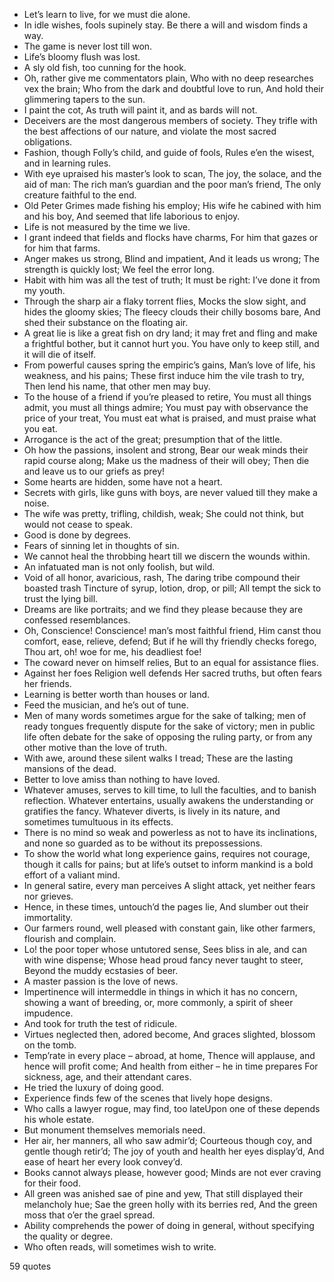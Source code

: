  - Let’s learn to live, for we must die alone.
 - In idle wishes, fools supinely stay. Be there a will and wisdom finds a way.
 - The game is never lost till won.
 - Life’s bloomy flush was lost.
 - A sly old fish, too cunning for the hook.
 - Oh, rather give me commentators plain, Who with no deep researches vex the brain; Who from the dark and doubtful love to run, And hold their glimmering tapers to the sun.
 - I paint the cot, As truth will paint it, and as bards will not.
 - Deceivers are the most dangerous members of society. They trifle with the best affections of our nature, and violate the most sacred obligations.
 - Fashion, though Folly’s child, and guide of fools, Rules e’en the wisest, and in learning rules.
 - With eye upraised his master’s look to scan, The joy, the solace, and the aid of man: The rich man’s guardian and the poor man’s friend, The only creature faithful to the end.
 - Old Peter Grimes made fishing his employ; His wife he cabined with him and his boy, And seemed that life laborious to enjoy.
 - Life is not measured by the time we live.
 - I grant indeed that fields and flocks have charms, For him that gazes or for him that farms.
 - Anger makes us strong, Blind and impatient, And it leads us wrong; The strength is quickly lost; We feel the error long.
 - Habit with him was all the test of truth; It must be right: I’ve done it from my youth.
 - Through the sharp air a flaky torrent flies, Mocks the slow sight, and hides the gloomy skies; The fleecy clouds their chilly bosoms bare, And shed their substance on the floating air.
 - A great lie is like a great fish on dry land; it may fret and fling and make a frightful bother, but it cannot hurt you. You have only to keep still, and it will die of itself.
 - From powerful causes spring the empiric’s gains, Man’s love of life, his weakness, and his pains; These first induce him the vile trash to try, Then lend his name, that other men may buy.
 - To the house of a friend if you’re pleased to retire, You must all things admit, you must all things admire; You must pay with observance the price of your treat, You must eat what is praised, and must praise what you eat.
 - Arrogance is the act of the great; presumption that of the little.
 - Oh how the passions, insolent and strong, Bear our weak minds their rapid course along; Make us the madness of their will obey; Then die and leave us to our griefs as prey!
 - Some hearts are hidden, some have not a heart.
 - Secrets with girls, like guns with boys, are never valued till they make a noise.
 - The wife was pretty, trifling, childish, weak; She could not think, but would not cease to speak.
 - Good is done by degrees.
 - Fears of sinning let in thoughts of sin.
 - We cannot heal the throbbing heart till we discern the wounds within.
 - An infatuated man is not only foolish, but wild.
 - Void of all honor, avaricious, rash, The daring tribe compound their boasted trash Tincture of syrup, lotion, drop, or pill; All tempt the sick to trust the lying bill.
 - Dreams are like portraits; and we find they please because they are confessed resemblances.
 - Oh, Conscience! Conscience! man’s most faithful friend, Him canst thou comfort, ease, relieve, defend; But if he will thy friendly checks forego, Thou art, oh! woe for me, his deadliest foe!
 - The coward never on himself relies, But to an equal for assistance flies.
 - Against her foes Religion well defends Her sacred truths, but often fears her friends.
 - Learning is better worth than houses or land.
 - Feed the musician, and he’s out of tune.
 - Men of many words sometimes argue for the sake of talking; men of ready tongues frequently dispute for the sake of victory; men in public life often debate for the sake of opposing the ruling party, or from any other motive than the love of truth.
 - With awe, around these silent walks I tread; These are the lasting mansions of the dead.
 - Better to love amiss than nothing to have loved.
 - Whatever amuses, serves to kill time, to lull the faculties, and to banish reflection. Whatever entertains, usually awakens the understanding or gratifies the fancy. Whatever diverts, is lively in its nature, and sometimes tumultuous in its effects.
 - There is no mind so weak and powerless as not to have its inclinations, and none so guarded as to be without its prepossessions.
 - To show the world what long experience gains, requires not courage, though it calls for pains; but at life’s outset to inform mankind is a bold effort of a valiant mind.
 - In general satire, every man perceives A slight attack, yet neither fears nor grieves.
 - Hence, in these times, untouch’d the pages lie, And slumber out their immortality.
 - Our farmers round, well pleased with constant gain, like other farmers, flourish and complain.
 - Lo! the poor toper whose untutored sense, Sees bliss in ale, and can with wine dispense; Whose head proud fancy never taught to steer, Beyond the muddy ecstasies of beer.
 - A master passion is the love of news.
 - Impertinence will intermeddle in things in which it has no concern, showing a want of breeding, or, more commonly, a spirit of sheer impudence.
 - And took for truth the test of ridicule.
 - Virtues neglected then, adored become, And graces slighted, blossom on the tomb.
 - Temp’rate in every place – abroad, at home, Thence will applause, and hence will profit come; And health from either – he in time prepares For sickness, age, and their attendant cares.
 - He tried the luxury of doing good.
 - Experience finds few of the scenes that lively hope designs.
 - Who calls a lawyer rogue, may find, too lateUpon one of these depends his whole estate.
 - But monument themselves memorials need.
 - Her air, her manners, all who saw admir’d; Courteous though coy, and gentle though retir’d; The joy of youth and health her eyes display’d, And ease of heart her every look convey’d.
 - Books cannot always please, however good; Minds are not ever craving for their food.
 - All green was anished sae of pine and yew, That still displayed their melancholy hue; Sae the green holly with its berries red, And the green moss that o’er the grael spread.
 - Ability comprehends the power of doing in general, without specifying the quality or degree.
 - Who often reads, will sometimes wish to write.

59 quotes